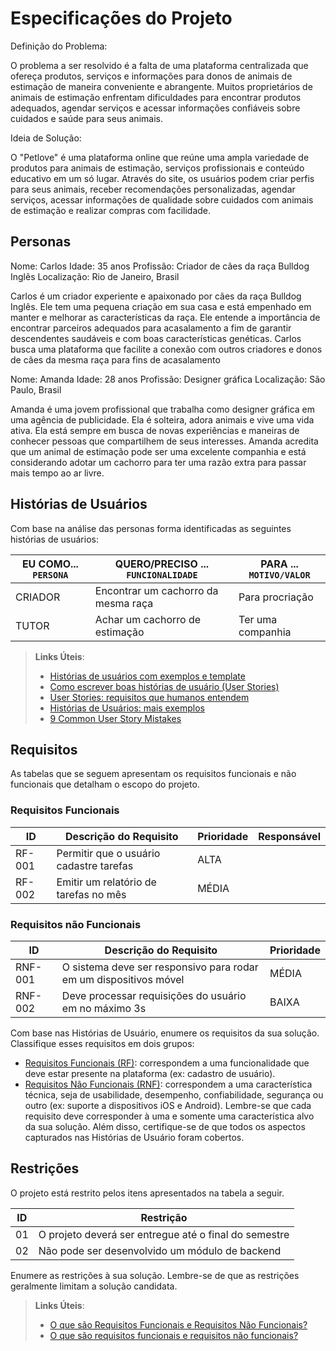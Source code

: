 # Especificações do Projeto

Definição do Problema:

O problema a ser resolvido é a falta de uma plataforma centralizada que ofereça produtos, serviços e informações para donos de animais de estimação de maneira conveniente e abrangente. Muitos proprietários de animais de estimação enfrentam dificuldades para encontrar produtos adequados, agendar serviços e acessar informações confiáveis sobre cuidados e saúde para seus animais.

Ideia de Solução:

O "Petlove" é uma plataforma online que reúne uma ampla variedade de produtos para animais de estimação, serviços profissionais e conteúdo educativo em um só lugar. Através do site, os usuários podem criar perfis para seus animais, receber recomendações personalizadas, agendar serviços, acessar informações de qualidade sobre cuidados com animais de estimação e realizar compras com facilidade.

## Personas

Nome: Carlos
Idade: 35 anos
Profissão: Criador de cães da raça Bulldog Inglês
Localização: Rio de Janeiro, Brasil

Carlos é um criador experiente e apaixonado por cães da raça Bulldog Inglês. Ele tem uma pequena criação em sua casa e está empenhado em manter e melhorar as características da raça. Ele entende a importância de encontrar parceiros adequados para acasalamento a fim de garantir descendentes saudáveis e com boas características genéticas. Carlos busca uma plataforma que facilite a conexão com outros criadores e donos de cães da mesma raça para fins de acasalamento

Nome: Amanda
Idade: 28 anos
Profissão: Designer gráfica
Localização: São Paulo, Brasil

Amanda é uma jovem profissional que trabalha como designer gráfica em uma agência de publicidade. Ela é solteira, adora animais e vive uma vida ativa. Ela está sempre em busca de novas experiências e maneiras de conhecer pessoas que compartilhem de seus interesses. Amanda acredita que um animal de estimação pode ser uma excelente companhia e está considerando adotar um cachorro para ter uma razão extra para passar mais tempo ao ar livre.


## Histórias de Usuários

Com base na análise das personas forma identificadas as seguintes histórias de usuários:

|EU COMO... `PERSONA`| QUERO/PRECISO ... `FUNCIONALIDADE` |PARA ... `MOTIVO/VALOR`                 |
|--------------------|------------------------------------|----------------------------------------|
|CRIADOR             |Encontrar um cachorro da mesma raça | Para procriação
|TUTOR               |Achar um cachorro de estimação      | Ter uma companhia  
             


> **Links Úteis**:
> - [Histórias de usuários com exemplos e template](https://www.atlassian.com/br/agile/project-management/user-stories)
> - [Como escrever boas histórias de usuário (User Stories)](https://medium.com/vertice/como-escrever-boas-users-stories-hist%C3%B3rias-de-usu%C3%A1rios-b29c75043fac)
> - [User Stories: requisitos que humanos entendem](https://www.luiztools.com.br/post/user-stories-descricao-de-requisitos-que-humanos-entendem/)
> - [Histórias de Usuários: mais exemplos](https://www.reqview.com/doc/user-stories-example.html)
> - [9 Common User Story Mistakes](https://airfocus.com/blog/user-story-mistakes/)

## Requisitos

As tabelas que se seguem apresentam os requisitos funcionais e não funcionais que detalham o escopo do projeto.

### Requisitos Funcionais

|ID    | Descrição do Requisito  | Prioridade | Responsável |
|------|-----------------------------------------|----| ----|
|RF-001| Permitir que o usuário cadastre tarefas | ALTA |  |
|RF-002| Emitir um relatório de tarefas no mês   | MÉDIA | |


### Requisitos não Funcionais

|ID     | Descrição do Requisito  |Prioridade |
|-------|-------------------------|----|
|RNF-001| O sistema deve ser responsivo para rodar em um dispositivos móvel | MÉDIA | 
|RNF-002| Deve processar requisições do usuário em no máximo 3s |  BAIXA | 

Com base nas Histórias de Usuário, enumere os requisitos da sua solução. Classifique esses requisitos em dois grupos:

- [Requisitos Funcionais
 (RF)](https://pt.wikipedia.org/wiki/Requisito_funcional):
 correspondem a uma funcionalidade que deve estar presente na
  plataforma (ex: cadastro de usuário).
- [Requisitos Não Funcionais
  (RNF)](https://pt.wikipedia.org/wiki/Requisito_n%C3%A3o_funcional):
  correspondem a uma característica técnica, seja de usabilidade,
  desempenho, confiabilidade, segurança ou outro (ex: suporte a
  dispositivos iOS e Android).
Lembre-se que cada requisito deve corresponder à uma e somente uma
característica alvo da sua solução. Além disso, certifique-se de que
todos os aspectos capturados nas Histórias de Usuário foram cobertos.

## Restrições

O projeto está restrito pelos itens apresentados na tabela a seguir.

|ID| Restrição                                             |
|--|-------------------------------------------------------|
|01| O projeto deverá ser entregue até o final do semestre |
|02| Não pode ser desenvolvido um módulo de backend        |


Enumere as restrições à sua solução. Lembre-se de que as restrições geralmente limitam a solução candidata.

> **Links Úteis**:
> - [O que são Requisitos Funcionais e Requisitos Não Funcionais?](https://codificar.com.br/requisitos-funcionais-nao-funcionais/)
> - [O que são requisitos funcionais e requisitos não funcionais?](https://analisederequisitos.com.br/requisitos-funcionais-e-requisitos-nao-funcionais-o-que-sao/)
